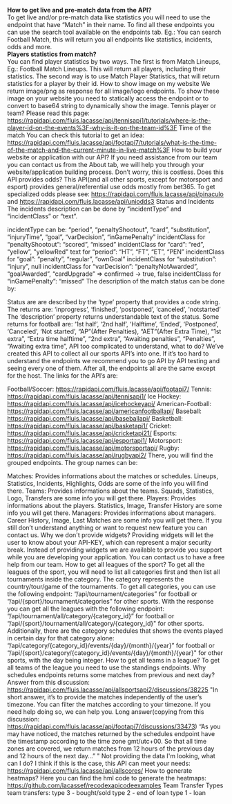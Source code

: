 <b>How to get live and pre-match data from the API?</b><br/>
To get live and/or pre-match data like statistics you will need to use the endpoint that have “Match” in their name. To find all these endpoints you can use the search tool available on the endpoints tab. Eg.: You can search Football Match, this will return you all endpoints like statistics, incidents, odds and more.<br/>
<b>Players statistics from match?</b><br/>
You can find player statistics by two ways. The first is from Match Lineups, Eg.: Football Match Lineups. This will return all players, including their statistics. The second way is to use Match Player Statistics, that will return statistics for a player by their id.
How to show image on my website
We return image/png as response for all image/logo endpoints. To show these image on your website you need to statically access the endpoint or to convert to base64 string to dynamically show the image.
Tennis player or team?
Please read this page: https://rapidapi.com/fluis.lacasse/api/tennisapi1/tutorials/where-is-the-player-id-on-the-events%3F-why-is-it-on-the-team-id%3F
Time of the match
You can check this tutorial to get an idea: https://rapidapi.com/fluis.lacasse/api/footapi7/tutorials/what-is-the-time-of-the-match-and-the-current-minute-in-live-match%3F
How to build your website or application with our API?
If you need assistance from our team you can contact us from the About tab, we will help you through your website/application building process. Don’t worry, this is costless.
Does this API provides odds?
This API(and all other sports, except for motorsport and esport) provides general/referential use odds mostly from bet365. To get specialized odds please see: https://rapidapi.com/fluis.lacasse/api/pinaculo and https://rapidapi.com/fluis.lacasse/api/uniodds3
Status and Incidents
The incidents description can be done by “incidentType” and “incidentClass” or “text”.

incidentType can be: “period”, “penaltyShootout”, “card”, “substitution”, “injuryTime”, “goal”, “varDecision”, “inGamePenalty”
incidentClass for “penaltyShootout”: “scored”, “missed”
incidentClass for “card”: “red”, “yellow”, "yellowRed"
text for “period”: “HT”, “FT”, “ET”, “PEN”
incidentClass for “goal”: “penalty”, “regular”, “ownGoal”
incidentClass for “substitution”: “injury”, null
incidentClass for “varDecision”: “penaltyNotAwarded”, “goalAwarded”, “cardUpgrade” => confirmed -> true, false
incidentClass for “inGamePenalty”: “missed”
The description of the match status can be done by:

Status are are described by the ‘type’ property that provides a code string. The returns are: ‘inprogress’, ‘finished’, ‘postponed’, ‘canceled’, 'notstarted’
The ‘description’ property returns understandable text of the status. Some returns for football are: ‘1st half’, ‘2nd half’, ‘Halftime’, ‘Ended’, ‘Postponed’, ‘Canceled’, ‘Not started’, “AP”(After Penalties), “AET”(After Extra Time), “1st extra”, “Extra time halftime”, “2nd extra”, “Awaiting penalties”, “Penalties”, “Awaiting extra time”,
API too complicated to understand, what to do?
We’ve created this API to collect all our sports API’s into one. If it’s too hard to understand the endpoints we recommend you to go API by API testing and seeing every one of them. After all, the endpoints all are the same except for the host.
The links for the API’s are:

Football/Soccer: https://rapidapi.com/fluis.lacasse/api/footapi7/
Tennis: https://rapidapi.com/fluis.lacasse/api/tennisapi1/
Ice Hockey: https://rapidapi.com/fluis.lacasse/api/icehockeyapi/
American-Football: https://rapidapi.com/fluis.lacasse/api/americanfootballapi/
Baseball: https://rapidapi.com/fluis.lacasse/api/baseballapi/
Basketball: https://rapidapi.com/fluis.lacasse/api/basketapi1/
Cricket: https://rapidapi.com/fluis.lacasse/api/cricketapi21/
Esports: https://rapidapi.com/fluis.lacasse/api/esportapi1/
Motorsport: https://rapidapi.com/fluis.lacasse/api/motorsportapi/
Rugby: https://rapidapi.com/fluis.lacasse/api/rugbyapi2/
There, you will find the grouped endpoints. The group names can be:

Matches: Provides informations about the matches or schedules. Lineups, Statistics, Incidents, Highlights, Odds are some of the info you will find there.
Teams: Provides informations about the teams. Squads, Statistics, Logo, Transfers are some info you will get there.
Players: Provides informations about the players. Statistics, Image, Transfer History are some info you will get there.
Managers: Provides informations about managers. Career History, Image, Last Matches are some info you will get there.
If you still don’t understand anything or want to request new feature you can contact us.
Why we don't provide widgets?
Providing widgets will let the user to know about your API-KEY, which can represent a major security break. Instead of providing widgets we are available to provide you support while you are developing your application. You can contact us to have a free help from our team.
How to get all leagues of the sport?
To get all the leagues of the sport, you will need to list all categories first and then list all tournaments inside the category.
The category represents the country/tour/game of the tournaments. To get all categories, you can use the following endpoint: “/api/tournament/categories” for football or “/api/{sport}/tournament/categories” for other sports. With the response you can get all the leagues with the following endpoint: “/api/tournament/all/category/{category_id}” for football or “/api/{sport}/tournament/all/category/{category_id}" for other sports. Additionally, there are the category schedules that shows the events played in certain day for that category alone: “/api/category/{category_id}/events/{day}/{month}/{year}” for football or “/api/{sport}/category/{category_id}/events/{day}/{month}/{year}" for other sports, with the day being integer.
How to get all teams in a league?
To get all teams of the league you need to use the standings endpoints.
Why schedules endpoints returns some matches from previous and next day?
Answer from this discussion: https://rapidapi.com/fluis.lacasse/api/allsportsapi2/discussions/38225
"In short answer, it’s to provide the matches independently of the user’s timezone. You can filter the matches according to your timezone. If you need help doing so, we can help you.
Long answer(copying from this discussion: https://rapidapi.com/fluis.lacasse/api/footapi7/discussions/33473)
“As you may have noticed, the matches returned by the schedules endpoint have the timestamp according to the time zone gmt/utc+00. So that all time zones are covered, we return matches from 12 hours of the previous day and 12 hours of the next day…”
"
Not providing the data I'm looking, what can I do?
I think if this is the case, this API can meet your needs: https://rapidapi.com/fluis.lacasse/api/allscores/
How to generate heatmaps?
Here you can find the hml code to generate the heatmaps: https://github.com/lacassef/recodexapicodeexamples
Team Transfer Types
team transfers:
type 3 - bought/sold
type 2 - end of loan
type 1 - loan